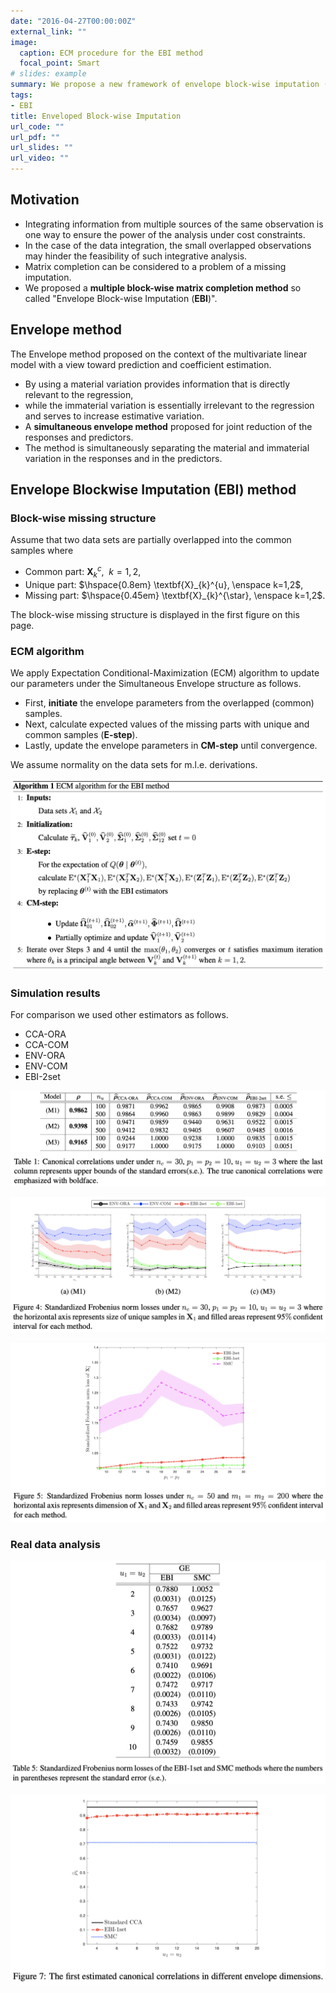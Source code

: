 ```yaml
---
date: "2016-04-27T00:00:00Z"
external_link: ""
image:
  caption: ECM procedure for the EBI method
  focal_point: Smart
# slides: example
summary: We propose a new framework of envelope block-wise imputation (EBI) to address block-wise missingness. The proposed method considers canonical correlations of multi-source data and impute the missing parts by estimating canonical correlations.
tags:
- EBI
title: Enveloped Block-wise Imputation
url_code: ""
url_pdf: ""
url_slides: ""
url_video: ""
---
```


## **Motivation**

* Integrating information from multiple sources of the same observation is one way to ensure the power of the analysis under cost constraints. 
* In the case of the data integration, the small overlapped observations may hinder the feasibility of such integrative analysis. 
* Matrix completion can be considered to a problem of a missing imputation.
* We proposed a **multiple block-wise matrix completion method** so called "Envelope Block-wise Imputation (**EBI**)".

## **Envelope method**

The Envelope method proposed on the context of the multivariate linear model with a view toward prediction and coefficient estimation. 
* By using a material variation provides information that is directly relevant to the regression, 
* while the immaterial variation is essentially irrelevant to the regression and serves to increase estimative variation.
* A **simultaneous envelope method** proposed for joint reduction of the responses and predictors.
* The method is simultaneously separating the material and immaterial variation in the responses and in the predictors.

## **Envelope Blockwise Imputation (EBI) method**

### Block-wise missing structure

Assume that two data sets are partially overlapped into the common samples where
* Common part: $\mathbf{X}_{k}^{c}, \enspace k=1,2$, 
* Unique part: $\hspace{0.8em} \textbf{X}_{k}^{u}, \enspace k=1,2$,
* Missing part: $\hspace{0.45em} \textbf{X}_{k}^{\star}, \enspace k=1,2$.

The block-wise missing structure is displayed in the first figure on this page.

### ECM algorithm

We apply Expectation Conditional-Maximization (ECM) algorithm to update our parameters under the Simultaneous Envelope structure as follows. 

* First, **initiate** the envelope parameters from the overlapped (common) samples.
* Next, calculate expected values of the missing parts with unique and common samples (**E-step**).
* Lastly, update the envelope parameters in **CM-step** until convergence.

We assume normality on the data sets for m.l.e. derivations.

![ECM algorithm](algorithm.png)

### Simulation results

For comparison we used other estimators as follows.

* CCA-ORA 
* CCA-COM
* ENV-ORA
* ENV-COM
* EBI-2set

![ECM algorithm](output_correlation.png)

![ECM algorithm](output_Frob_norm.png)

![ECM algorithm](output_comparison_SMC.png)

### Real data analysis

![ECM algorithm](real_correlation.png)

![ECM algorithm](real_corr_plot.png)



